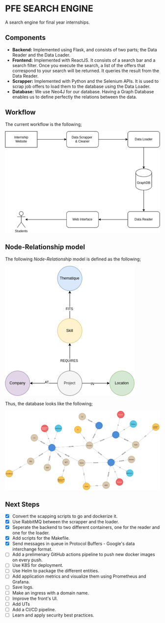 # PFE SEARCH ENGINE

A search engine for final year internships.

## Components

- __Backend:__ Implemented using Flask, and consists of two parts; the Data Reader and the Data Loader.
- __Frontend:__ Implemented with ReactJS. It consists of a search bar and a search filter. Once you execute the search, a list of the offers that correspond to your search will be returned. It queries the result from the Data Reader.
- __Scrapper:__ Implemented  with Python and the Selenium APIs. It is used to scrap job offers to load them to the database using the Data Loader.
- __Database:__ We use Neo4J for our database. Having a Graph Database enables us to define perfectly the relations between the data.

## Workflow

The current workflow is the following;

![workflow](assets/whatwehavenow_archi.png)

## Node-Relationship model

The following _Node-Relationship_ model is defined as the following;

![node-rel-model](assets/NodeDiagram.png)

Thus, the database looks like the following;

![graph](assets/graph.png)

## Next Steps

- [x] Convert the scapping scripts to go and dockerize it.
- [x] Use RabbitMQ between the scrapper and the loader.
- [x] Seperate the backend to two different containers, one for the reader and one for the loader.
- [x] Add scripts for the Makefile.
- [x] Send messages in queue in Protocol Buffers - Google's data interchange format.
- [ ] Add a prelimenary GitHub actions pipeline to push new docker images on every push.
- [ ] Use K8S for deployment.
- [ ] Use Helm to package the different entities.
- [ ] Add application metrics and visualize them using Prometheus and Grafana.
- [ ] Save logs.
- [ ] Make an ingress with a domain name.
- [ ] Improve the front's UI.
- [ ] Add UTs
- [ ] Add a CI/CD pipeline.
- [ ] Learn and apply security best practices.
